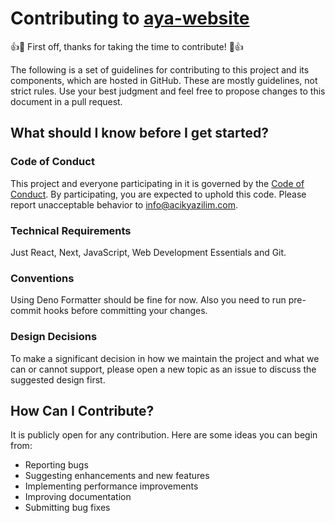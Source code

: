 # Contributing to [aya-website](https://github.com/eser/aya-website)

👍🎉 First off, thanks for taking the time to contribute! 🎉👍

The following is a set of guidelines for contributing to this project and its components, which are hosted in GitHub.
These are mostly guidelines, not strict rules. Use your best judgment and feel free to propose changes to this document
in a pull request.

## What should I know before I get started?

### Code of Conduct

This project and everyone participating in it is governed by the
[Code of Conduct](https://acikyazilimagi.com/aya/policies). By participating, you are expected to uphold this code.
Please report unacceptable behavior to [info@acikyazilim.com](mailto:info@acikyazilim.com).

### Technical Requirements

Just React, Next, JavaScript, Web Development Essentials and Git.

### Conventions

Using Deno Formatter should be fine for now. Also you need to run pre-commit hooks before committing your changes.

### Design Decisions

To make a significant decision in how we maintain the project and what we can or cannot support, please open a new topic
as an issue to discuss the suggested design first.

## How Can I Contribute?

It is publicly open for any contribution. Here are some ideas you can begin from:

- Reporting bugs
- Suggesting enhancements and new features
- Implementing performance improvements
- Improving documentation
- Submitting bug fixes
